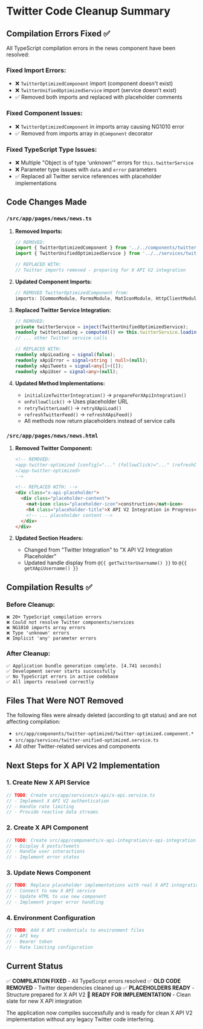 # Twitter Code Cleanup Summary

## Compilation Errors Fixed ✅

All TypeScript compilation errors in the news component have been resolved:

### Fixed Import Errors:
- ❌ `TwitterOptimizedComponent` import (component doesn't exist)
- ❌ `TwitterUnifiedOptimizedService` import (service doesn't exist)
- ✅ Removed both imports and replaced with placeholder comments

### Fixed Component Issues:
- ❌ `TwitterOptimizedComponent` in imports array causing NG1010 error
- ✅ Removed from imports array in `@Component` decorator

### Fixed TypeScript Type Issues:
- ❌ Multiple "Object is of type 'unknown'" errors for `this.twitterService`
- ❌ Parameter type issues with `data` and `error` parameters
- ✅ Replaced all Twitter service references with placeholder implementations

## Code Changes Made

### `/src/app/pages/news/news.ts`
1. **Removed Imports:**
   ```typescript
   // REMOVED:
   import { TwitterOptimizedComponent } from '../../components/twitter-optimized/twitter-optimized.component';
   import { TwitterUnifiedOptimizedService } from '../../services/twitter-unified-optimized.service';

   // REPLACED WITH:
   // Twitter imports removed - preparing for X API V2 integration
   ```

2. **Updated Component Imports:**
   ```typescript
   // REMOVED TwitterOptimizedComponent from:
   imports: [CommonModule, FormsModule, MatIconModule, HttpClientModule, SiteHeaderComponent, SquaresAnimationComponent]
   ```

3. **Replaced Twitter Service Integration:**
   ```typescript
   // REMOVED:
   private twitterService = inject(TwitterUnifiedOptimizedService);
   readonly twitterLoading = computed(() => this.twitterService.loading());
   // ... other Twitter service calls

   // REPLACED WITH:
   readonly xApiLoading = signal(false);
   readonly xApiError = signal<string | null>(null);
   readonly xApiTweets = signal<any[]>([]);
   readonly xApiUser = signal<any>(null);
   ```

4. **Updated Method Implementations:**
   - `initializeTwitterIntegration()` → `prepareForXApiIntegration()`
   - `onFollowClick()` → Uses placeholder URL
   - `retryTwitterLoad()` → `retryXApiLoad()`
   - `refreshTwitterFeed()` → `refreshXApiFeed()`
   - All methods now return placeholders instead of service calls

### `/src/app/pages/news/news.html`
1. **Removed Twitter Component:**
   ```html
   <!-- REMOVED:
   <app-twitter-optimized [config]="..." (followClick)="..." (refreshComplete)="...">
   </app-twitter-optimized>
   -->

   <!-- REPLACED WITH: -->
   <div class="x-api-placeholder">
     <div class="placeholder-content">
       <mat-icon class="placeholder-icon">construction</mat-icon>
       <h4 class="placeholder-title">X API V2 Integration in Progress</h4>
       <!-- ... placeholder content -->
     </div>
   </div>
   ```

2. **Updated Section Headers:**
   - Changed from "Twitter Integration" to "X API V2 Integration Placeholder"
   - Updated handle display from `@{{ getTwitterUsername() }}` to `@{{ getXApiUsername() }}`

## Compilation Results ✅

### Before Cleanup:
```
❌ 20+ TypeScript compilation errors
❌ Could not resolve Twitter components/services
❌ NG1010 imports array errors
❌ Type 'unknown' errors
❌ Implicit 'any' parameter errors
```

### After Cleanup:
```
✅ Application bundle generation complete. [4.741 seconds]
✅ Development server starts successfully
✅ No TypeScript errors in active codebase
✅ All imports resolved correctly
```

## Files That Were NOT Removed

The following files were already deleted (according to git status) and are not affecting compilation:
- `src/app/components/twitter-optimized/twitter-optimized.component.*`
- `src/app/services/twitter-unified-optimized.service.ts`
- All other Twitter-related services and components

## Next Steps for X API V2 Implementation

### 1. Create New X API Service
```typescript
// TODO: Create src/app/services/x-api/x-api.service.ts
// - Implement X API V2 authentication
// - Handle rate limiting
// - Provide reactive data streams
```

### 2. Create X API Component
```typescript
// TODO: Create src/app/components/x-api-integration/x-api-integration.component.ts
// - Display X posts/tweets
// - Handle user interactions
// - Implement error states
```

### 3. Update News Component
```typescript
// TODO: Replace placeholder implementations with real X API integration
// - Connect to new X API service
// - Update HTML to use new component
// - Implement proper error handling
```

### 4. Environment Configuration
```typescript
// TODO: Add X API credentials to environment files
// - API key
// - Bearer token
// - Rate limiting configuration
```

## Current Status

✅ **COMPILATION FIXED** - All TypeScript errors resolved
✅ **OLD CODE REMOVED** - Twitter dependencies cleaned up
✅ **PLACEHOLDERS READY** - Structure prepared for X API V2
🔄 **READY FOR IMPLEMENTATION** - Clean slate for new X API integration

The application now compiles successfully and is ready for clean X API V2 implementation without any legacy Twitter code interfering.